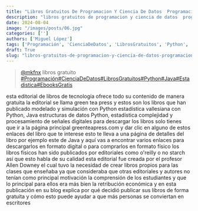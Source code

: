 ```yaml
---
title: "Libros Gratuitos De Programacion Y Ciencia De Datos  Programacion  Cienciadedatos"
description: "libros gratuitos de programacion y ciencia de datos  programacion  cienciadedatos"
date: 2024-08-04
image: "/images/posts/06.jpg"
categories: ['']
authors: ['Miguel López']
tags: ['Programación', 'CienciaDeDatos', 'LibrosGratuitos', 'Python', 'Java', 'Estadistica', 'EbooksGratis']
draft: True
slug: "libros-gratuitos-de-programacion-y-ciencia-de-datos-programacion-cienciadedatos"
---
```


<blockquote class="tiktok-embed" cite="{https://www.tiktok.com/@mkfnx/video/7226132998226283781}" data-video-id="7226132998226283781" style="max-width: 605px;min-width: 325px;" > <section> <a target="_blank" title="@mkfnx" href="https://www.tiktok.com/@mkfnx?refer=embed">@mkfnx</a> libros gratuito </section> <a title="Programación" target="_blank" href="https://www.tiktok.com/tag/Programación?refer=embed">#Programación</a><a title="CienciaDeDatos" target="_blank" href="https://www.tiktok.com/tag/CienciaDeDatos?refer=embed">#CienciaDeDatos</a><a title="LibrosGratuitos" target="_blank" href="https://www.tiktok.com/tag/LibrosGratuitos?refer=embed">#LibrosGratuitos</a><a title="Python" target="_blank" href="https://www.tiktok.com/tag/Python?refer=embed">#Python</a><a title="Java" target="_blank" href="https://www.tiktok.com/tag/Java?refer=embed">#Java</a><a title="Estadistica" target="_blank" href="https://www.tiktok.com/tag/Estadistica?refer=embed">#Estadistica</a><a title="EbooksGratis" target="_blank" href="https://www.tiktok.com/tag/EbooksGratis?refer=embed">#EbooksGratis</a> </blockquote> <script async src="https://www.tiktok.com/embed.js"></script>

esta editorial de libros de tecnología ofrece todo su contenido de manera gratuita la editorial se llama green tea press y estos son los libros que han publicado modelado y simulación con Python estadística vallesiana con Python, Java estructuras de datos Python, estadística complejidad y procesamiento de señales digitales para descargar los libros solo tienes que ir a la página principal greenteapress.com y dar clic en alguno de estos enlaces del libro que te interese esto te lleva a una página de detalles del libro por ejemplo este de Java y aquí vas a encontrar varios enlaces para descargarlos en formato digital o para comprarlos en formato físico los libros físicos han sido publicados por editoriales como o'reilly o no starch así que esto habla de su calidad esta editorial fue creada por el profesor Allen Downey el cual tuvo la necesidad de crear libros propios para las clases que enseñaba ya que consideraba que otras editoriales y autores no tenían como principal motivación la comprensión de los estudiantes y que lo principal para ellos era más bien la retribución económica y en esta publicación en su blog explica por qué decidió publicar sus libros de forma gratuita y cómo esto puede ayudar a que más personas se conviertan en escritores 